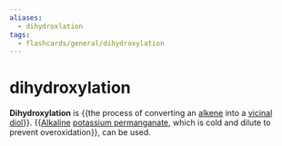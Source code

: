 ```yaml
---
aliases:
  - dihydroxlation
tags:
  - flashcards/general/dihydroxylation
---
```


# dihydroxylation

__Dihydroxylation__ is {{the process of converting an [alkene](alkene.md) into a [vicinal](vicinal%20(chemistry).md) [diol](diol.md)}}. {{[Alkaline](alkali.md) [potassium permanganate](potassium%20permanganate.md), which is cold and dilute to prevent overoxidation}}, can be used. <!--SR:!2024-12-03,401,270!2024-05-05,233,230-->
